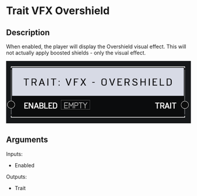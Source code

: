# Trait VFX Overshield

## Description

When enabled, the player will display the Overshield visual effect. This will not actually apply boosted shields - only the visual effect.

![Trait VFX Overshield](../../.gitbook/assets/images/scripting/traits/trait-vfx-overshield.png)

## Arguments

Inputs:

* Enabled

Outputs:

* Trait
